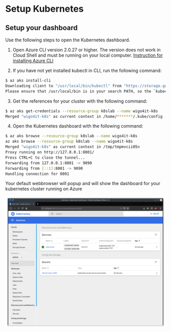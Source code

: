 # Setup Kubernetes

## Setup your dashboard

Use the following steps to open the Kubernetes dashboard.

1. Open Azure CLI version 2.0.27 or higher. The version does not work in Cloud Shell and must be running on your local computer. [Instruction for installing Azure CLI](https://docs.microsoft.com/nl-nl/cli/azure/install-azure-cli?view=azure-cli-latest)

2. If you have not yet installed kubectl in CLI, run the following command:

```bash
$ az aks install-cli
Downloading client to "/usr/local/bin/kubectl" from "https://storage.googleapis.com/kubernetes-release/release/v1.12.0/bin/linux/amd64/kubectl"
Please ensure that /usr/local/bin is in your search PATH, so the `kubectl` command can be found.
```
3. Get the references for your cluster with the following command:

```bash
$ az aks get-credentials --resource-group k8slab --name wigo4it-k8s
Merged "wigo4it-k8s" as current context in /home/*******/.kube/config
```

4. Open the Kubernetes dashboard with the following command:

```bash
$ az aks browse --resource-group k8slab --name wigo4it-k8s
az aks browse --resource-group k8slab --name wigo4it-k8s
Merged "wigo4it-k8s" as current context in /tmp/tmpmvcii05n
Proxy running on http://127.0.0.1:8001/
Press CTRL+C to close the tunnel...
Forwarding from 127.0.0.1:8001 -> 9090
Forwarding from [::1]:8001 -> 9090
Handling connection for 8001
```

Your default webbrowser will popup and will show the dashboard for your kubernetes cluster running on Azure

![k8s dashboard](./doc/k8s-dashboard.png)